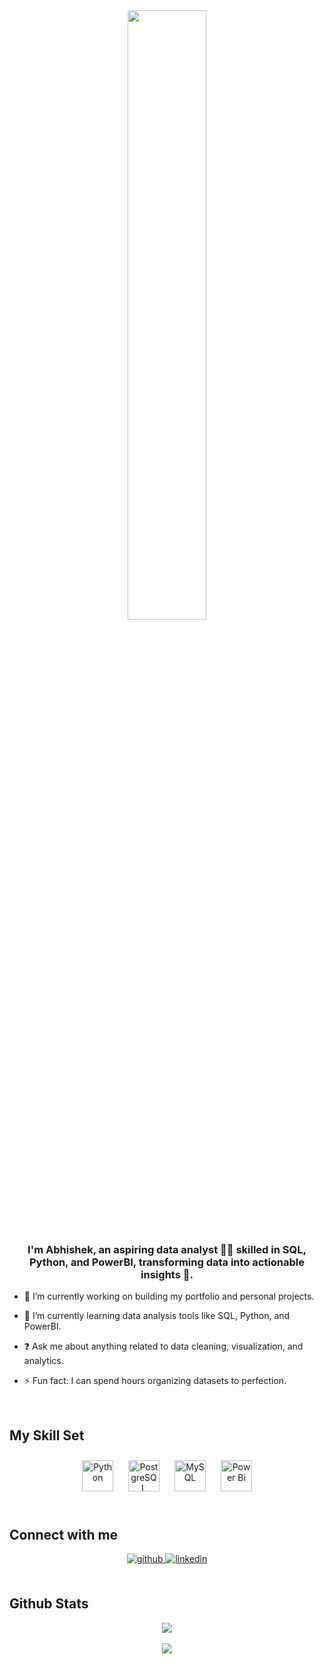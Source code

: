 <div align="center">
<img src="https://camo.githubusercontent.com/f6181ea4fcdb603f9fb20df9b365e7c5229701f7e8da11d0bf374faeae3babb3/68747470733a2f2f6769746875622d70726f64756374696f6e2d757365722d61737365742d3632313064662e73332e616d617a6f6e6177732e636f6d2f37333939333737352f3238333933303131322d37363638376635312d616339392d343865662d613434622d6464313163316437386537662e676966" align="center" style="width: 50%" />
</div>  
  

### <div align="center">I'm Abhishek, an aspiring data analyst 👨‍💻 skilled in SQL, Python, and PowerBI, transforming data into actionable insights 🚀.</div>  
  

- 🔭 I’m currently working on building my portfolio and personal projects.  
  

- 🌱 I’m currently learning data analysis tools like SQL, Python, and PowerBI.  
  

- ❓ Ask me about anything related to data cleaning, visualization, and analytics.  
  

- ⚡ Fun fact: I can spend hours organizing datasets to perfection.  
  

<br/>  


## My Skill Set  
<div align="center">  
<a href="https://www.python.org/" target="_blank"><img style="margin: 10px" src="https://profilinator.rishav.dev/skills-assets/python-original.svg" alt="Python" height="50" /></a>  
<a href="https://www.postgresql.org/" target="_blank"><img style="margin: 10px" src="https://profilinator.rishav.dev/skills-assets/postgresql-original-wordmark.svg" alt="PostgreSQL" height="50" /></a>  
<a href="https://www.mysql.com/" target="_blank"><img style="margin: 10px" src="https://profilinator.rishav.dev/skills-assets/mysql-original-wordmark.svg" alt="MySQL" height="50" /></a>  
<a href="https://powerbi.microsoft.com/en-us/" target="_blank"><img style="margin: 10px" src="https://profilinator.rishav.dev/skills-assets/powerbi.png" alt="Power Bi" height="50" /></a>  
</div>  

<br/>  


## Connect with me  
<div align="center">
<a href="https://github.com/Abhishek9253" target="_blank">
<img src=https://img.shields.io/badge/github-%2324292e.svg?&style=for-the-badge&logo=github&logoColor=white alt=github style="margin-bottom: 5px;" />
</a>
<a href="https://www.linkedin.com/in/abhishek9253/" target="_blank">
<img src=https://img.shields.io/badge/linkedin-%231E77B5.svg?&style=for-the-badge&logo=linkedin&logoColor=white alt=linkedin style="margin-bottom: 5px;" />
</a>
</div>  
  

<br/>  


## Github Stats  
<div align="center"><img src="https://github-readme-stats.vercel.app/api?username=vsumitwork&show_icons=true&count_private=true&hide_border=true" align="center" /></div>  

<br/>  

<div align="center">
<img src="https://komarev.com/ghpvc/?username=vsumitwork&&style=flat-square" align="center" />
</div>  
  

<br/>  


<br />
